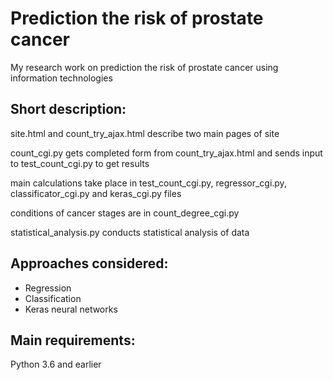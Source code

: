 # Prediction the risk of prostate cancer
My research work on prediction the risk of prostate cancer using information technologies

## Short description:

site.html and count_try_ajax.html describe two main pages of site

count_cgi.py gets completed form from count_try_ajax.html and sends input to test_count_cgi.py to get results

main calculations take place in test_count_cgi.py, regressor_cgi.py, classificator_cgi.py and keras_cgi.py files

conditions of cancer stages are in count_degree_cgi.py

statistical_analysis.py conducts statistical analysis of data

## Approaches considered:

- Regression
- Classification
- Keras neural networks

## Main requirements:
Python 3.6 and earlier
